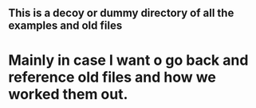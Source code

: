 ## This is a decoy or dummy directory of all the examples and old files
# Mainly in case I want o go back and reference old files and how we worked them out.